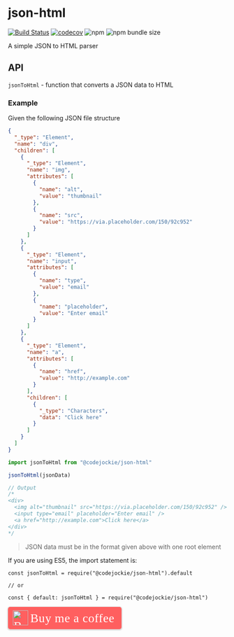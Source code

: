 # json-html

[![Build Status](https://travis-ci.com/codejockie/json-html.svg?branch=master)](https://travis-ci.com/codejockie/json-html)
[![codecov](https://codecov.io/gh/codejockie/json-html/branch/master/graph/badge.svg)](https://codecov.io/gh/codejockie/json-html)
![npm](https://img.shields.io/npm/v/@codejockie/json-html)
![npm bundle size](https://img.shields.io/bundlephobia/minzip/@codejockie/json-html)

A simple JSON to HTML parser

## API
`jsonToHtml` - function that converts a JSON data to HTML

### Example
Given the following JSON file structure
```json
{
  "_type": "Element",
  "name": "div",
  "children": [
    {
      "_type": "Element",
      "name": "img",
      "attributes": [
        {
          "name": "alt",
          "value": "thumbnail"
        },
        {
          "name": "src",
          "value": "https://via.placeholder.com/150/92c952"
        }
      ]
    },
    {
      "_type": "Element",
      "name": "input",
      "attributes": [
        {
          "name": "type",
          "value": "email"
        },
        {
          "name": "placeholder",
          "value": "Enter email"
        }
      ]
    },
    {
      "_type": "Element",
      "name": "a",
      "attributes": [
        {
          "name": "href",
          "value": "http://example.com"
        }
      ],
      "children": [
        {
          "_type": "Characters",
          "data": "Click here"
        }
      ]
    }
  ]
}
```
```ts
import jsonToHtml from "@codejockie/json-html"

jsonToHtml(jsonData)

// Output
/*
<div>
  <img alt="thumbnail" src="https://via.placeholder.com/150/92c952" />
  <input type="email" placeholder="Enter email" />
  <a href="http://example.com">Click here</a>
</div>
*/
```
> JSON data must be in the format given above with one root element

If you are using ES5, the import statement is:
```
const jsonToHtml = require("@codejockie/json-html").default

// or

const { default: jsonToHtml } = require("@codejockie/json-html")
```

<style>.bmc-button img{height: 34px !important;width: 35px !important;margin-bottom: 1px !important;box-shadow: none !important;border: none !important;vertical-align: middle !important;}.bmc-button{padding: 7px 15px 7px 10px !important;line-height: 35px !important;height:51px !important;text-decoration: none !important;display:inline-flex !important;color:#ffffff !important;background-color:#FF5F5F !important;border-radius: 5px !important;border: 1px solid transparent !important;padding: 7px 15px 7px 10px !important;font-size: 28px !important;letter-spacing:0.6px !important;box-shadow: 0px 1px 2px rgba(190, 190, 190, 0.5) !important;-webkit-box-shadow: 0px 1px 2px 2px rgba(190, 190, 190, 0.5) !important;margin: 0 auto !important;font-family:'Cookie', cursive !important;-webkit-box-sizing: border-box !important;box-sizing: border-box !important;}.bmc-button:hover, .bmc-button:active, .bmc-button:focus {-webkit-box-shadow: 0px 1px 2px 2px rgba(190, 190, 190, 0.5) !important;text-decoration: none !important;box-shadow: 0px 1px 2px 2px rgba(190, 190, 190, 0.5) !important;opacity: 0.85 !important;color:#ffffff !important;}</style><link href="https://fonts.googleapis.com/css?family=Cookie" rel="stylesheet"><a class="bmc-button" target="_blank" href="https://www.buymeacoffee.com/codejockie"><img src="https://cdn.buymeacoffee.com/buttons/bmc-new-btn-logo.svg" alt="Buy me a coffee"><span style="margin-left:5px;font-size:28px !important;">Buy me a coffee</span></a>